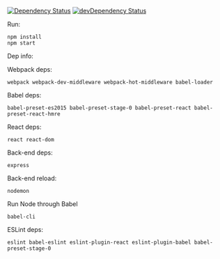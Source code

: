 [![Dependency Status](https://david-dm.org/toomastahves/react-starter.svg)](https://david-dm.org/toomastahves/react-starter)
[![devDependency Status](https://david-dm.org/toomastahves/react-starter/dev-status.svg)](https://david-dm.org/toomastahves/react-starter#info=devDependencies)

Run:
```
npm install
npm start
```

Dep info:

Webpack deps:
```
webpack webpack-dev-middleware webpack-hot-middleware babel-loader
```
Babel deps:
```
babel-preset-es2015 babel-preset-stage-0 babel-preset-react babel-preset-react-hmre
```
React deps:
```
react react-dom
```
Back-end deps:
```
express
```
Back-end reload:
```
nodemon
```
Run Node through Babel
```
babel-cli
```
ESLint deps:
```
eslint babel-eslint eslint-plugin-react eslint-plugin-babel babel-preset-stage-0
```
